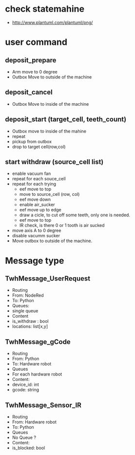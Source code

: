 # check statemahine
- http://www.plantuml.com/plantuml/png/

# user command
## deposit_prepare
- Arm move to 0 degree
- Outbox Move to outside of the machine

## deposit_cancel
- Outbox Move to inside of the machine

## deposit_start (target_cell, teeth_count) 
- Outbox move to inside of the mahine
- repeat 
 - pickup from outbox
 - drop to target cell(row,col)
 

## start withdraw (source_cell list)
- enable vacuum fan
- repeat for each souce_cell
 - repeat for each trying
    - eef move to top
    - move to source_cell (row, col)
    - eef move down
    - enable air_sucker
    - eef move up to edge
    - draw a cicle, to cut off some teeth, only one is needed.
    - eef move to top
    - IR check, is there 0 or 1 tooth is air sucked
 - move axis A to 0 degree
 - disable vacumm sucker
- Move outbox to outside of the machine.



# Message type
## TwhMessage_UserRequest
- Routing
 - From: NodeRed
 - To: Python
- Queues:
 - single queue
- Content
 - is_withdraw : bool
 - locations: list[x,y]

## TwhMessage_gCode
- Routing
 - From: Python
 - To: Hardware robot
- Queues
 - For each hardware robot
- Content:
 - device_id: int
 - gcode: string


## TwhMessage_Sensor_IR
- Routing
 - From: Hardware robot
 - To:  Python
- Queues
 - No Queue ?
- Content:
 - is_blocked:  bool



